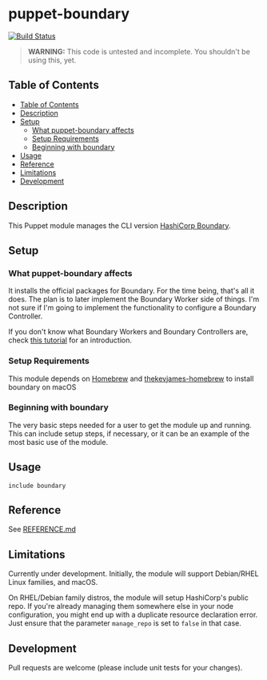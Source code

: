 # puppet-boundary

[![Build Status](https://travis-ci.org/fvoges/puppet-boundary.svg)](https://travis-ci.org/fvoges/puppet-boundary)

> **WARNING:** This code is untested and incomplete. You shouldn't be using this, yet.

## Table of Contents

- [Table of Contents](#table-of-contents)
- [Description](#description)
- [Setup](#setup)
  - [What puppet-boundary affects](#what-puppet-boundary-affects)
  - [Setup Requirements](#setup-requirements)
  - [Beginning with boundary](#beginning-with-boundary)
- [Usage](#usage)
- [Reference](#reference)
- [Limitations](#limitations)
- [Development](#development)

## Description

This Puppet module manages the CLI version [HashiCorp Boundary](https://boundaryproject.io).

## Setup

### What puppet-boundary affects

It installs the official packages for Boundary. For the time being, that's all it does. The plan is to later implement the Boundary Worker side of things. I'm not sure if I'm going to implement the functionality to configure a Boundary Controller.

If you don't know what Boundary Workers and Boundary Controllers are, check [this tutorial](https://learn.hashicorp.com/tutorials/boundary/getting-started-intro) for an introduction.

### Setup Requirements

This module depends on [Homebrew](https://brew.sh/) and [thekevjames-homebrew](https://forge.puppet.com/thekevjames-homebrew) to install boundary on macOS

### Beginning with boundary

The very basic steps needed for a user to get the module up and running. This
can include setup steps, if necessary, or it can be an example of the most basic
use of the module.

## Usage

```puppet
include boundary
```

## Reference

See [REFERENCE.md](https://github.com/fvoges/puppet-boundary/REFERENCE.md)

## Limitations

Currently under development. Initially, the module will support Debian/RHEL Linux families, and macOS.

On RHEL/Debian family distros, the module will setup HashiCorp's public repo. If you're already managing them somewhere else in your node configuration, you might end up with a duplicate resource declaration error. Just ensure that the parameter `manage_repo` is set to `false` in that case.

## Development

Pull requests are welcome (please include unit tests for your changes).

